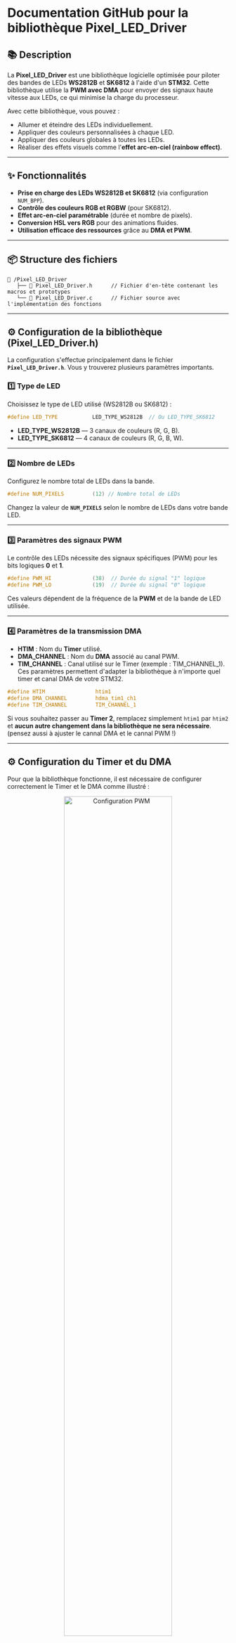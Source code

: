 # **Documentation GitHub pour la bibliothèque Pixel_LED_Driver**

## 📚 **Description**
La **Pixel_LED_Driver** est une bibliothèque logicielle optimisée pour piloter des bandes de LEDs **WS2812B** et **SK6812** à l'aide d'un **STM32**. Cette bibliothèque utilise la **PWM avec DMA** pour envoyer des signaux haute vitesse aux LEDs, ce qui minimise la charge du processeur.  

Avec cette bibliothèque, vous pouvez :  
- Allumer et éteindre des LEDs individuellement.  
- Appliquer des couleurs personnalisées à chaque LED.  
- Appliquer des couleurs globales à toutes les LEDs.  
- Réaliser des effets visuels comme l'**effet arc-en-ciel (rainbow effect)**.  

---

## ✨ **Fonctionnalités**
- **Prise en charge des LEDs WS2812B et SK6812** (via configuration `NUM_BPP`).  
- **Contrôle des couleurs RGB et RGBW** (pour SK6812).  
- **Effet arc-en-ciel paramétrable** (durée et nombre de pixels).  
- **Conversion HSL vers RGB** pour des animations fluides.  
- **Utilisation efficace des ressources** grâce au **DMA et PWM**.  

---

## 📦 **Structure des fichiers**
```
📂 /Pixel_LED_Driver
   ├── 📄 Pixel_LED_Driver.h      // Fichier d'en-tête contenant les macros et prototypes
   └── 📄 Pixel_LED_Driver.c      // Fichier source avec l'implémentation des fonctions
```

---

## ⚙️ **Configuration de la bibliothèque (Pixel_LED_Driver.h)**
La configuration s'effectue principalement dans le fichier **`Pixel_LED_Driver.h`**. Vous y trouverez plusieurs paramètres importants.

### **1️⃣ Type de LED**
Choisissez le type de LED utilisé (WS2812B ou SK6812) :  
```c
#define LED_TYPE           LED_TYPE_WS2812B  // Ou LED_TYPE_SK6812
```
- **LED_TYPE_WS2812B** — 3 canaux de couleurs (R, G, B).  
- **LED_TYPE_SK6812** — 4 canaux de couleurs (R, G, B, W).  

---

### **2️⃣ Nombre de LEDs**
Configurez le nombre total de LEDs dans la bande.  
```c
#define NUM_PIXELS         (12) // Nombre total de LEDs
```
Changez la valeur de **`NUM_PIXELS`** selon le nombre de LEDs dans votre bande LED.

---

### **3️⃣ Paramètres des signaux PWM**
Le contrôle des LEDs nécessite des signaux spécifiques (PWM) pour les bits logiques **0** et **1**.  
```c
#define PWM_HI             (38)  // Durée du signal "1" logique
#define PWM_LO             (19)  // Durée du signal "0" logique
```
Ces valeurs dépendent de la fréquence de la **PWM** et de la bande de LED utilisée.  

---

### **4️⃣ Paramètres de la transmission DMA**
- **HTIM** : Nom du **Timer** utilisé.  
- **DMA_CHANNEL** : Nom du **DMA** associé au canal PWM.  
- **TIM_CHANNEL** : Canal utilisé sur le Timer (exemple : TIM_CHANNEL_1).  
Ces paramètres permettent d'adapter la bibliothèque à n'importe quel timer et canal DMA de votre STM32.  
```c
#define HTIM                htim1
#define DMA_CHANNEL         hdma_tim1_ch1
#define TIM_CHANNEL         TIM_CHANNEL_1
```
Si vous souhaitez passer au **Timer 2**, remplacez simplement `htim1` par `htim2` et **aucun autre changement dans la bibliothèque ne sera nécessaire**.
(pensez aussi à ajuster le cannal DMA et le cannal PWM !)

---

## ⚙️ **Configuration du Timer et du DMA**
Pour que la bibliothèque fonctionne, il est nécessaire de configurer correctement le Timer et le DMA comme illustré :  

<p align="center">
  <img src="./img/Config_pwm.png" alt="Configuration PWM" width="70%">
</p>

<p align="center">
  <img src="./img/Config_dma.png" alt="Configuration DMA" width="70%">
</p>

---

## 🚀 **Utilisation des fonctions**
### **1️⃣ led_set_RGB**
> Définit la couleur d'une LED via ses composantes **Rouge, Vert, Bleu** (RVB).  
```c
led_set_RGB(0, 255, 0, 0); // Allume la première LED en rouge
```

### **2️⃣ led_set_all_RGB**
> Applique la même couleur **RVB** à toutes les LEDs.  
```c
led_set_all_RGB(0, 255, 0); // Toutes les LEDs sont vertes
```

### **3️⃣ led_render**
> Met à jour toutes les LEDs avec les couleurs actuelles.  
```c
led_render();
```

### **4️⃣ rainbow_effect**
> Affiche un **effet arc-en-ciel** dynamique sur la bande de LEDs.  
```c
rainbow_effect(10, 12, 15); // Effet arc-en-ciel pendant 10s sur 12 LEDs
```

---

## 🎨 **Effet Arc-en-Ciel (Rainbow)**
L'effet **rainbow_effect()** permet d'afficher un dégradé de couleurs sur les LEDs.  
### Paramètres :
| **Paramètre**       | **Description**              |
|---------------------|-----------------------------|
| `duration_seconds`  | Durée totale de l'effet en secondes |
| `num_pixels`        | Nombre de LEDs sur la bande  |
| `number_color_per_led` | Décalage des couleurs sur chaque LED |

**Exemple** :  
```c
rainbow_effect(10, 12, 10); // 10 secondes d'effet rainbow sur 12 LEDs avec 10 couleurs 
```

---

## 🔧 **Exemple d'utilisation complet**
```c
#include "Pixel_LED_Driver.h"

int main(void) {
    HAL_Init();
    SystemClock_Config();
    MX_TIM1_Init();
    HAL_TIM_PWM_Start(&htim1, TIM_CHANNEL_1);

    // Initialisation des LEDs
    led_set_all_RGB(0, 0, 0); // Éteint toutes les LEDs
    led_render();

    // Affiche l'effet arc-en-ciel
    rainbow_effect(10, 12, 15);

    while (1) {
        // Boucle principale
    }
}
```

---

## ⚠️ **Dépannage**
| **Problème**         | **Cause possible**            | **Solution**                   |
|---------------------|---------------------------------|----------------------------------|
| Les LEDs ne s'allument pas | Mauvaise configuration du timer | Vérifiez le prescaler, period et PWM |
| Les couleurs ne sont pas correctes | Mauvaise configuration des bits PWM | Vérifiez **PWM_HI** et **PWM_LO** |
| La première LED ne réagit pas | Buffer mal aligné | Augmentez la longueur du buffer de **+1** |
| L'effet arc-en-ciel ne défile pas | Mauvais calcul de HSL | Vérifiez le décalage de la teinte |

---

## **Rendu**

<p align="center">
  <img src="./img/led1.jpg" alt="Configuration PWM" width="70%">
</p>

<p align="center">
  <img src="./img/led2.jpg" alt="Configuration DMA" width="70%">
</p>

Voici la **section "Schéma de connexion"** à intégrer dans le fichier GitHub, ainsi que des **références sur les LEDs adressables**.

---

## 📐 **Schéma de connexion des LEDs avec la Nucleo L432KC**

Voici le schéma de câblage ASCII pour relier une bande de LEDs adressables **WS2812B** ou **SK6812** à la carte **Nucleo-32 L432KC**.

```plaintext
         ----------------------------
        |        NUCLEO-32           |
        |                            |
        |     3.3V  [ ] (1)           |
        |      5V   [ ] (2)  -->  +5V (Alimentation des LEDs)
        |      GND  [ ] (3)  -->  GND (Alimentation des LEDs)
        |     D9   [ ] (4)  -->  DIN (Entrée de la LED)
        |                            |
         ----------------------------

                           ┌─────────────┐
      +5V  ----------------┤  VDD (5V)   │
      GND  ----------------┤  GND        │
      D9   ----------------┤  DIN        │
                           └─────────────┘
                                LED 1
                           ┌─────────────┐
                           │  VDD (5V)   │
                           │  GND        │
          DOUT ------------┤  DIN        │
                           └─────────────┘
                                LED 2
                           ┌─────────────┐
                           │  VDD (5V)   │
                           │  GND        │
          DOUT ------------┤  DIN        │
                           └─────────────┘
                                ...
```

---

### 🔍 **Explications des connexions**
| **Nom**         | **Description**                          |
|-----------------|------------------------------------------|
| **5V**          | Alimentation des LEDs (broche Nucleo 5V) |
| **GND**         | Masse commune (broche Nucleo GND)        |
| **D9**          | Signal de données (broche Nucleo D9)     |
| **VDD**         | Alimentation des LEDs (5V)               |
| **DIN**         | Entrée de la LED (signal de commande)    |
| **DOUT**        | Sortie de la LED (vers la LED suivante)  |

---

### 🛠️ **Détails techniques**
1. **Alimentation des LEDs** :
   - La bande de LEDs nécessite une alimentation en **5V** et **GND**.
   - La carte **Nucleo-32 L432KC** peut fournir cette tension via sa broche **5V**.  
   ⚠️ **Attention :** Assurez-vous que l'intensité maximale demandée par la bande de LEDs ne dépasse pas la capacité de la carte Nucleo.

2. **Signal de contrôle (DIN)** :
   - Le signal de données provient de la broche **D9** de la carte Nucleo, qui envoie des impulsions via le **PWM**.
   - La **PWM est configurée via le Timer TIM1** et associée à la broche **PA8 (D9)**.

3. **Transmission de signal** :
   - Le signal passe de **DOUT** de la LED 1 à **DIN** de la LED 2, créant une chaîne de LEDs.
   - Chaque LED retransmet le signal à la LED suivante.

---

## 🌐 **Références sur les LEDs adressables**
- **WS2812B** : [Fiche technique WS2812B](https://cdn-shop.adafruit.com/datasheets/WS2812B.pdf)  
- **SK6812** : [Fiche technique SK6812](https://cdn-shop.adafruit.com/product-files/1138/SK6812.pdf)  
- **Tutoriel sur les LEDs WS2812B** : [Guide WS2812B sur Adafruit](https://learn.adafruit.com/adafruit-neopixel-uberguide)  
- **Explication du signal de contrôle** : [Page du signal de contrôle WS2812B](https://wp.josh.com/2014/05/13/ws2812-neopixels-are-cheaper-than-you-think/)  

Ces références fournissent des explications techniques sur la manière dont les LEDs reçoivent et relaient les signaux, ainsi que sur les paramètres de timing des impulsions **PWM** nécessaires au bon fonctionnement des **WS2812B** et **SK6812**.

---

